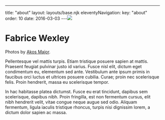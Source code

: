 ---
title: "about"
layout: layouts/base.njk
eleventyNavigation:
  key: "about"
  order: 10
date: 2016-03-03
---![](https://images.squarespace-cdn.com/content/v1/56cddecb2b8ddeef8fbf9088/1457037288065-KOKBGL42WZ8BK0H2Y2I6/image-asset.jpeg)

# Fabrice Wexley

Photos by [Akos Major](http://akosmajor.com/).

Pellentesque vel mattis turpis. Etiam tristique posuere sapien at mattis. Praesent feugiat pulvinar justo id varius. Fusce nisl elit, dictum eget condimentum eu, elementum sed ante. Vestibulum ante ipsum primis in faucibus orci luctus et ultrices posuere cubilia. Curae; proin nec scelerisque felis. Proin hendrerit, massa eu scelerisque tempor.

In hac habitasse platea dictumst. Fusce eu erat tincidunt, dapibus sem scelerisque, dapibus nibh. Proin fringilla, est non fermentum cursus, elit nibh hendrerit velit, vitae congue neque augue sed odio. Aliquam fermentum, ligula iaculis tristique rhoncus, turpis nisi dignissim lorem, a dictum dolor sapien ac massa.